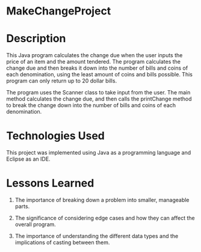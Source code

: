 # MakeChangeProject

# Description

This Java program calculates the change due when the user inputs the price of an item and the amount tendered. The program calculates the change due and then breaks it down into the number of bills and coins of each denomination, using the least amount of coins and bills possible. This program can only return up to 20 dollar bills.

The program uses the Scanner class to take input from the user. The main method calculates the change due, and then calls the printChange method to break the change down into the number of bills and coins of each denomination. 

# Technologies Used

This project was implemented using Java as a programming language and Eclipse as an IDE.

# Lessons Learned

1. The importance of breaking down a problem into smaller, manageable parts.

2. The significance of considering edge cases and how they can affect the overall program.

3. The importance of understanding the different data types and the implications of casting between them.


